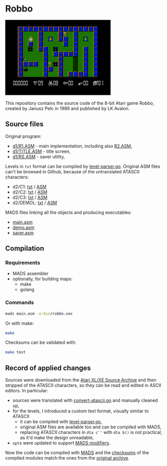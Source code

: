 # Robbo

![Robbo](img/robbo.png)

This repository contains the source code of the 8-bit Atari game Robbo, created by Janusz Pelc in 1989 and published by LK Avalon.

## Source files

Original program:

* [d1/R1.ASM](d1/R1.ASM) - main implementation, including also [R2.ASM](d1/R2.ASM),
* [d1/TITLE.ASM](d1/TITLE.ASM) - title screen,
* [d1/RS.ASM](d1/RS.ASM) - saver utility,

Levels in `txt` format can be compiled by [level-parser.go](util/level-parser.go). Original ASM files can't be browsed in Github, because of the untranslated ATASCII characters:

* d2/C1: [txt](d2/C1.txt) / [ASM](d2/C1.ASM)
* d2/C2: [txt](d2/C2.txt) / [ASM](d2/C2.ASM)
* d2/C3: [txt](d2/C3.txt) / [ASM](d2/C3.ASM)
* d2/DEMOL: [txt](d2/DEMOL.txt) / [ASM](d2/DEMOL.ASM)

MADS files linking all the objects and producing executables:

* [main.asm](main.asm)
* [demo.asm](demo.asm)
* [saver.asm](saver.asm)

## Compilation

### Requirements

* MADS assembler
* optionally, for building maps:
  * make
  * golang

### Commands

```bash
mads main.asm -o:bin/robbo.xex
```

Or with make:

```bash
make
```

Checksums can be validated with:
```bash
make test
```

## Record of applied changes

Sources were downloaded from the [Atari XL/XE Source Archive](http://sources.pigwa.net/) and then stripped of the ATASCII characters, so they can be read and edited in ASCII editors. In particular:

* sources were translated with [convert-atascii.go](../util/convert-atascii.go) and manually cleaned up,
* for the levels, I introduced a custom text format, visually similar to ATASCII
  * it can be compiled with [level-parser.go](util/level-parser.go),
  * original ASM files are available too and can be compiled with MADS,
  * replacing ATASCII characters in `dta c''` with `dta b()` is not practical, as it'd make the design unreadable,
* `opt`s were updated to support [MADS modifiers](https://www.wudsn.com/tmp/projects/mads/en/pseudo-commands/#opt).

Now the code can be compiled with [MADS](https://mads.atari8.info/) and the [checksums](checksum.md5) of the compiled modules match the ones from the [original archive](archive).
